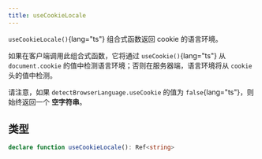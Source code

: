 ```yaml
---
title: useCookieLocale
---
```


`useCookieLocale()`{lang="ts"} 组合式函数返回 cookie 的语言环境。

<!-- ## 使用 -->

如果在客户端调用此组合式函数，它将通过 `useCookie()`{lang="ts"} 从 `document.cookie` 的值中检测语言环境；否则在服务器端，语言环境将从 `cookie` 头的值中检测。

请注意，如果 `detectBrowserLanguage.useCookie` 的值为 `false`{lang="ts"}，则始终返回一个 **空字符串**。

## 类型

```ts
declare function useCookieLocale(): Ref<string>
```